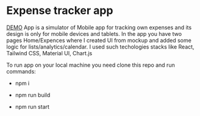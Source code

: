 # Expense tracker app
[DEMO](expences-tracking-app.vercel.app)
App is a simulator of Mobile app for tracking own expenses and its design is only for mobile devices and tablets.
In the app you have two pages Home/Expences where I created UI from mockup and added some logic for lists/analytics/calendar.
I used such techologies stacks like React, Tailwind CSS, Material UI, Chart.js

To run app on your local machine you need clone this repo and run commands:

- npm i

- npm run build

- npm run start
